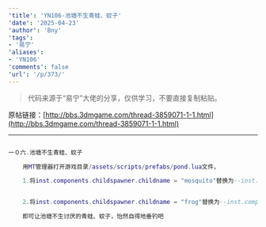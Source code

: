 ```yaml
---
'title': 'YN106-池塘不生青蛙、蚊子'
'date': '2025-04-23'
'author': 'Bny'
'tags':
- '易宁'
'aliases':
- 'YN106'
'comments': false
'url': '/p/373/'
---
```


> 代码来源于“易宁”大佬的分享，仅供学习，不要直接复制粘贴。

原帖链接：[http://bbs.3dmgame.com/thread-3859071-1-1.html](http://bbs.3dmgame.com/thread-3859071-1-1.html)

---

```lua  

一０六.池塘不生青蛙、蚊子

	用MT管理器打开游戏目录/assets/scripts/prefabs/pond.lua文件，

	1.将inst.components.childspawner.childname = "mosquito"替换为--inst.components.childspawner.childname = "mosquito"


	2.将inst.components.childspawner.childname = "frog"替换为--inst.components.childspawner.childname = "frog"

	即可让池塘不生讨厌的青蛙、蚊子，怡然自得地垂钓吧

```  


